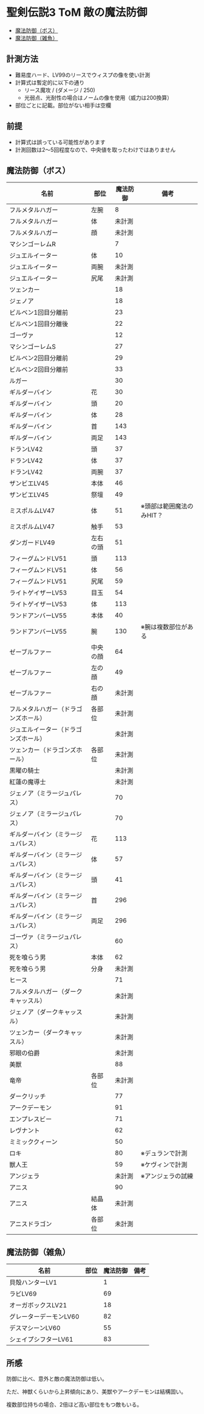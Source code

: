 # 聖剣伝説3 ToM 敵の魔法防御
+ [魔法防御（ボス）](#魔法防御（ボス）)
+ [魔法防御（雑魚）](#魔法防御（雑魚）)

## 計測方法
+ 難易度ハード、LV99のリースでウィスプの像を使い計測
+ 計算式は暫定的に以下の通り
  - リース魔攻 / (ダメージ / 250)
  - 光弱点、光耐性の場合はノームの像を使用（威力は200換算）
+ 部位ごとに記載。部位がない相手は空欄

## 前提
+ 計算式は誤っている可能性があります
+ 計測回数は2～5回程度なので、中央値を取ったわけではありません

## 魔法防御（ボス）
| 名前                       | 部位   | 魔法防御 | 備考       |
|-----------------------------|--------|----------|------------|
| フルメタルハガー            | 左腕   | 8       |            |
| フルメタルハガー            | 体   | 未計測      |            |
| フルメタルハガー            | 顔   | 未計測      |            |
| マシンゴーレムR             |        | 7        |            |
| ジュエルイーター            | 体     | 10       |            |
| ジュエルイーター            | 両腕     | 未計測   |            |
| ジュエルイーター            | 尻尾     | 未計測   |            |
| ツェンカー                  |        | 18       |            |
| ジェノア                    |        | 18       |            |
| ビルベン1回目分離前         |        | 23       |            |
| ビルベン1回目分離後         |        | 22       |            |
| ゴーヴァ                    |        | 12       |            |
| マシンゴーレムS             |        | 27       |            |
| ビルベン2回目分離前         |        | 29       |            |
| ビルベン2回目分離前         |        | 33       |            |
| ルガー                      |        | 30       |            |
| ギルダーバイン              | 花     | 30       |            |
| ギルダーバイン              | 頭     | 20       |            |
| ギルダーバイン              | 体     | 28       |            |
| ギルダーバイン              | 首     | 143      |            |
| ギルダーバイン              | 両足   | 143      |            |
| ドランLV42                  | 頭     | 37       |            |
| ドランLV42                  | 体     | 37       |            |
| ドランLV42                  | 両腕   | 37       |            |
| ザンビエLV45                | 本体   | 46       |            |
| ザンビエLV45                | 祭壇   | 49       |            |
| ミスポルムLV47              | 体     | 51       | ※頭部は範囲魔法のみHIT？ |
| ミスポルムLV47              | 触手   | 53       |            |
| ダンガードLV49              | 左右の頭 | 51     |            |
| フィーグムンドLV51          | 頭     | 113      |            |
| フィーグムンドLV51          | 体     | 56       |            |
| フィーグムンドLV51          | 尻尾   | 59       |            |
| ライトゲイザーLV53          | 目玉   | 54       |            |
| ライトゲイザーLV53          | 体     | 113      |            |
| ランドアンバーLV55          | 本体   | 40       |            |
| ランドアンバーLV55          | 腕     | 130      | ※腕は複数部位がある |
| ゼーブルファー              | 中央の顔 | 64     |            |
| ゼーブルファー              | 左の顔 | 49        |            |
| ゼーブルファー              | 右の顔 | 未計測     |            |
| フルメタルハガー（ドラゴンズホール）| 各部位  | 未計測       |            |
| ジュエルイーター（ドラゴンズホール）|        | 未計測       |            |
| ツェンカー（ドラゴンズホール）| 各部位 | 未計測       |            |
| 黒曜の騎士                  |        | 未計測    |            |
| 紅蓮の魔導士                |        | 未計測    |            |
| ジェノア（ミラージュパレス）|        | 70       |            |
| ジェノア（ミラージュパレス）|        | 70       |            |
| ギルダーバイン（ミラージュパレス） | 花  | 113      |            |
| ギルダーバイン（ミラージュパレス） | 体  | 57       |            |
| ギルダーバイン（ミラージュパレス） | 頭  | 41       |            |
| ギルダーバイン（ミラージュパレス） | 首  | 296      |            |
| ギルダーバイン（ミラージュパレス） | 両足 | 296      |            |
| ゴーヴァ（ミラージュパレス） |        | 60       |            |
| 死を喰らう男                | 本体   | 62       |            |
| 死を喰らう男                | 分身   | 未計測    |            |
| ヒース                      |        | 71       |            |
| フルメタルハガー（ダークキャッスル）|        | 未計測 |            |
| ジェノア（ダークキャッスル）|        | 未計測       |            |
| ツェンカー（ダークキャッスル）|        | 未計測       |            |
| 邪眼の伯爵                  |        | 未計測    |            |
| 美獣                        |        | 88       |            |
| 竜帝                        | 各部位  | 未計測    |            |
| ダークリッチ                |        | 77       |            |
| アークデーモン              |        | 91       |            |
| エンプレスビー              |        | 71       |            |
| レヴナント                  |        | 62       |            |
| ミミッククィーン            |        | 50       |            |
| ロキ                        |        | 80       | ※デュランで計測 |
| 獣人王                      |        | 59       | ※ケヴィンで計測 |
| アンジェラ                  |        | 未計測    | ※アンジェラの試練 |
| アニス                      |        | 90       |            |
| アニス                      | 結晶体  | 未計測    |            |
| アニスドラゴン               | 各部位  | 未計測    |            |


## 魔法防御（雑魚）
| 名前                       | 部位   | 魔法防御 | 備考       |
|-----------------------------|--------|----------|------------|
| 貝殻ハンターLV1             |        | 1        |            |
| ラビLV69                    |        | 69       |            |
| オーガボックスLV21          |        | 18       |            |
| グレーターデーモンLV60      |        | 82       |            |
| デスマシーンLV60            |        | 55       |            |
| シェイプシフターLV61        |        | 83       |            |


## 所感
防御に比べ、意外と敵の魔法防御は低い。

ただ、神獣くらいから上昇傾向にあり、美獣やアークデーモンは結構固い。

複数部位持ちの場合、2倍ほど高い部位をもつ敵もいる。

